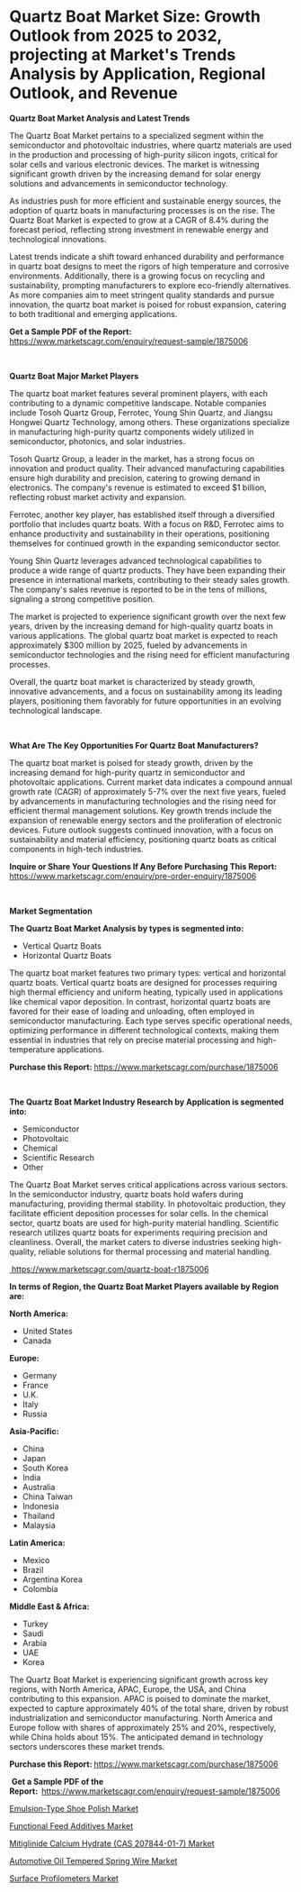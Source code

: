 <p><h1>Quartz Boat Market Size: Growth Outlook from 2025 to 2032, projecting at Market's Trends Analysis by Application, Regional Outlook, and Revenue</h1></p><p><strong>Quartz Boat Market Analysis and Latest Trends</strong></p>
<p><p>The Quartz Boat Market pertains to a specialized segment within the semiconductor and photovoltaic industries, where quartz materials are used in the production and processing of high-purity silicon ingots, critical for solar cells and various electronic devices. The market is witnessing significant growth driven by the increasing demand for solar energy solutions and advancements in semiconductor technology. </p><p>As industries push for more efficient and sustainable energy sources, the adoption of quartz boats in manufacturing processes is on the rise. The Quartz Boat Market is expected to grow at a CAGR of 8.4% during the forecast period, reflecting strong investment in renewable energy and technological innovations. </p><p>Latest trends indicate a shift toward enhanced durability and performance in quartz boat designs to meet the rigors of high temperature and corrosive environments. Additionally, there is a growing focus on recycling and sustainability, prompting manufacturers to explore eco-friendly alternatives. As more companies aim to meet stringent quality standards and pursue innovation, the quartz boat market is poised for robust expansion, catering to both traditional and emerging applications.</p></p>
<p><strong>Get a Sample PDF of the Report:&nbsp;</strong> <a href="https://www.marketscagr.com/enquiry/request-sample/1875006?utm_campaign=2107&utm_medium=2&utm_source=Github&utm_content=ia&utm_term=31012025&utm_id=quartz-boat">https://www.marketscagr.com/enquiry/request-sample/1875006</a></p>
<p>&nbsp;</p>
<p><strong>Quartz Boat Major Market Players</strong></p>
<p><p>The quartz boat market features several prominent players, with each contributing to a dynamic competitive landscape. Notable companies include Tosoh Quartz Group, Ferrotec, Young Shin Quartz, and Jiangsu Hongwei Quartz Technology, among others. These organizations specialize in manufacturing high-purity quartz components widely utilized in semiconductor, photonics, and solar industries.</p><p>Tosoh Quartz Group, a leader in the market, has a strong focus on innovation and product quality. Their advanced manufacturing capabilities ensure high durability and precision, catering to growing demand in electronics. The company's revenue is estimated to exceed $1 billion, reflecting robust market activity and expansion.</p><p>Ferrotec, another key player, has established itself through a diversified portfolio that includes quartz boats. With a focus on R&D, Ferrotec aims to enhance productivity and sustainability in their operations, positioning themselves for continued growth in the expanding semiconductor sector.</p><p>Young Shin Quartz leverages advanced technological capabilities to produce a wide range of quartz products. They have been expanding their presence in international markets, contributing to their steady sales growth. The company's sales revenue is reported to be in the tens of millions, signaling a strong competitive position.</p><p>The market is projected to experience significant growth over the next few years, driven by the increasing demand for high-quality quartz boats in various applications. The global quartz boat market is expected to reach approximately $300 million by 2025, fueled by advancements in semiconductor technologies and the rising need for efficient manufacturing processes.</p><p>Overall, the quartz boat market is characterized by steady growth, innovative advancements, and a focus on sustainability among its leading players, positioning them favorably for future opportunities in an evolving technological landscape.</p></p>
<p>&nbsp;</p>
<p><strong>What Are The Key Opportunities For Quartz Boat Manufacturers?</strong></p>
<p><p>The quartz boat market is poised for steady growth, driven by the increasing demand for high-purity quartz in semiconductor and photovoltaic applications. Current market data indicates a compound annual growth rate (CAGR) of approximately 5-7% over the next five years, fueled by advancements in manufacturing technologies and the rising need for efficient thermal management solutions. Key growth trends include the expansion of renewable energy sectors and the proliferation of electronic devices. Future outlook suggests continued innovation, with a focus on sustainability and material efficiency, positioning quartz boats as critical components in high-tech industries.</p></p>
<p><strong>Inquire or Share Your Questions If Any Before Purchasing This Report:</strong> <a href="https://www.marketscagr.com/enquiry/pre-order-enquiry/1875006?utm_campaign=2107&utm_medium=2&utm_source=Github&utm_content=ia&utm_term=31012025&utm_id=quartz-boat">https://www.marketscagr.com/enquiry/pre-order-enquiry/1875006</a></p>
<p>&nbsp;</p>
<p><strong>Market Segmentation</strong></p>
<p><strong>The Quartz Boat Market Analysis by types is segmented into:</strong></p>
<p><ul><li>Vertical Quartz Boats</li><li>Horizontal Quartz Boats</li></ul></p>
<p><p>The quartz boat market features two primary types: vertical and horizontal quartz boats. Vertical quartz boats are designed for processes requiring high thermal efficiency and uniform heating, typically used in applications like chemical vapor deposition. In contrast, horizontal quartz boats are favored for their ease of loading and unloading, often employed in semiconductor manufacturing. Each type serves specific operational needs, optimizing performance in different technological contexts, making them essential in industries that rely on precise material processing and high-temperature applications.</p></p>
<p><strong>Purchase this Report:&nbsp;</strong><a href="https://www.marketscagr.com/purchase/1875006?utm_campaign=2107&utm_medium=2&utm_source=Github&utm_content=ia&utm_term=31012025&utm_id=quartz-boat">https://www.marketscagr.com/purchase/1875006</a></p>
<p>&nbsp;</p>
<p><strong>The Quartz Boat Market Industry Research by Application is segmented into:</strong></p>
<p><ul><li>Semiconductor</li><li>Photovoltaic</li><li>Chemical</li><li>Scientific Research</li><li>Other</li></ul></p>
<p><p>The Quartz Boat Market serves critical applications across various sectors. In the semiconductor industry, quartz boats hold wafers during manufacturing, providing thermal stability. In photovoltaic production, they facilitate efficient deposition processes for solar cells. In the chemical sector, quartz boats are used for high-purity material handling. Scientific research utilizes quartz boats for experiments requiring precision and cleanliness. Overall, the market caters to diverse industries seeking high-quality, reliable solutions for thermal processing and material handling.</p></p>
<p><a href="https://www.marketscagr.com/quartz-boat-r1875006?utm_campaign=2107&utm_medium=2&utm_source=Github&utm_content=ia&utm_term=31012025&utm_id=quartz-boat">&nbsp;https://www.marketscagr.com/quartz-boat-r1875006</a></p>
<p><strong>In terms of Region, the Quartz Boat Market Players available by Region are:</strong></p>
<p>
    <p> <strong> North America: </strong>
        <ul>
            <li>United States</li>
            <li>Canada</li>
        </ul>
        </p> 
    <p> <strong> Europe: </strong>
        <ul>
            <li>Germany</li>
            <li>France</li>
            <li>U.K.</li>
            <li>Italy</li>
            <li>Russia</li>
        </ul>
        </p> 
    <p> <strong> Asia-Pacific: </strong>
        <ul>
            <li>China</li>
            <li>Japan</li>
            <li>South Korea</li>
            <li>India</li>
            <li>Australia</li>
            <li>China Taiwan</li>
            <li>Indonesia</li>
            <li>Thailand</li>
            <li>Malaysia</li>
        </ul>
        </p> 
    <p> <strong> Latin America: </strong>
        <ul>
            <li>Mexico</li>
            <li>Brazil</li>
            <li>Argentina Korea</li>
            <li>Colombia</li>
        </ul>
        </p> 
    <p> <strong> Middle East & Africa: </strong>
        <ul>
            <li>Turkey</li>
            <li>Saudi</li>
            <li>Arabia</li>
            <li>UAE</li>
            <li>Korea</li>
        </ul>
    </p>
    </p>
<p><p>The Quartz Boat Market is experiencing significant growth across key regions, with North America, APAC, Europe, the USA, and China contributing to this expansion. APAC is poised to dominate the market, expected to capture approximately 40% of the total share, driven by robust industrialization and semiconductor manufacturing. North America and Europe follow with shares of approximately 25% and 20%, respectively, while China holds about 15%. The anticipated demand in technology sectors underscores these market trends.</p></p>
<p><strong>Purchase this Report: </strong><a href="https://www.marketscagr.com/purchase/1875006?utm_campaign=2107&utm_medium=2&utm_source=Github&utm_content=ia&utm_term=31012025&utm_id=quartz-boat">https://www.marketscagr.com/purchase/1875006</a></p>
<p>&nbsp;<strong>Get a Sample PDF of the Report:&nbsp;&nbsp;</strong><a href="https://www.marketscagr.com/enquiry/request-sample/1875006?utm_campaign=2107&utm_medium=2&utm_source=Github&utm_content=ia&utm_term=31012025&utm_id=quartz-boat">https://www.marketscagr.com/enquiry/request-sample/1875006</a></p>
<p><strong></strong></p>
<p><p><a href="https://www.linkedin.com/pulse/analysis-global-emulsion-type-shoe-polish-market-type-m1fhf?utm_campaign=2107&utm_medium=2&utm_source=Github&utm_content=ia&utm_term=31012025&utm_id=quartz-boat">Emulsion-Type Shoe Polish Market</a></p><p><a href="https://github.com/delindacallegari68/Market-Research-Report-List-1/blob/main/functional-feed-additives-market.md?utm_campaign=2107&utm_medium=2&utm_source=Github&utm_content=ia&utm_term=31012025&utm_id=quartz-boat">Functional Feed Additives Market</a></p><p><a href="https://www.linkedin.com/pulse/latest-market-research-indicates-rapid-growth-mitiglinide-leyee?utm_campaign=2107&utm_medium=2&utm_source=Github&utm_content=ia&utm_term=31012025&utm_id=quartz-boat">Mitiglinide Calcium Hydrate (CAS 207844-01-7) Market</a></p><p><a href="https://www.linkedin.com/pulse/automotive-oil-tempered-spring-wire-market-research-report-zva7f?utm_campaign=2107&utm_medium=2&utm_source=Github&utm_content=ia&utm_term=31012025&utm_id=quartz-boat">Automotive Oil Tempered Spring Wire Market</a></p><p><a href="https://www.linkedin.com/pulse/top-reasons-behind-surface-profilometers-market-growth-hxv4c?utm_campaign=2107&utm_medium=2&utm_source=Github&utm_content=ia&utm_term=31012025&utm_id=quartz-boat">Surface Profilometers Market</a></p></p>
